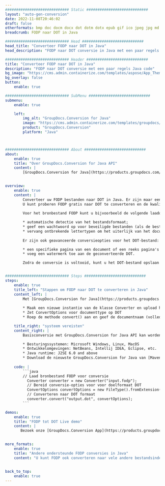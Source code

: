```yaml
---
############################# Static ############################
layout: "auto-gen-conversion"
date: 2022-11-08T20:46:02
draft: false
otherformats: bmp doc docm docx dot dotm dotx epub gif ico jpeg jpg md odt ott pdf png psd rtf tex tif tiff txt xps
breadcrumb: FODP naar DOT in Java

############################# Head ############################
head_title: "Converteer FODP naar DOT in Java"
head_description: "FODP naar DOT conversie in Java met een paar regels code. Converteer meer dan 160 bestandsindelingen met de GroupDocs-documentconversie-API voor Java"

############################# Header ############################
title: "Converteer FODP naar DOT in Java"
description: "FODP naar DOT conversie met een paar regels Java code"
bg_image: "https://cms.admin.containerize.com/templates/aspose/App_Themes/V3/images/bg/header1.png"
bg_overlay: false
button:
    enable: true

############################# SubMenu ############################
submenu:
    enable: true

    left:
        img_alt: "GroupDocs.Conversion for Java"
        image: "https://cms.admin.containerize.com/templates/groupdocs/images/product-logos/90x90-noborder/groupdocs-conversion-java.png"
        product: "GroupDocs.Conversion"
        platform: "Java"



############################# About ############################
about:
    enable: true
    title: "Over GroupDocs.Conversion for Java API"
    content: |
        [GroupDocs.Conversion for Java](https://products.groupdocs.com/conversion/java/) is een geavanceerde conversie-API voor bestandsindelingen voor het converteren tussen populaire afbeeldings- en documentindelingen zoals Microsoft Office, OpenDocument, PDF, HTML, e-mail, CAD. en nog veel meer met slechts een paar regels code. De native API detecteert automatisch de formaten van de originele documenten en biedt veel opties voor het aanpassen van de geconverteerde documenten. Naast de functie om informatie uit een document te extraheren, ondersteunt het standaard ook het cachen van de conversieresultaten naar de lokale schijf. Elk type cacheopslag kan echter worden ondersteund door de juiste interfaces te implementeren - Amazon S3, Dropbox, Google Drive, Windows Azure, Reddis of andere.
    

overview:
    enable: true
    content: |
        Converteer uw FODP bestanden naar DOT in Java. Er zijn maar een paar regels Java code nodig op elk platform naar keuze, zoals Windows, Linux, macOS.
        U kunt proberen FODP gratis naar DOT te converteren en de kwaliteit van de conversieresultaten te evalueren. Naast eenvoudige scripts voor bestandsconversie, kunt u meer geavanceerde opties proberen voor het laden van het FODP-bronbestand en het opslaan van de DOT-uitvoer. 
        
        Voor het bronbestand FODP kunt u bijvoorbeeld de volgende laadopties gebruiken:

        * automatische detectie van het bestandsformaat;
        * geef een wachtwoord op voor beveiligde bestanden (als de bestandsindeling dit ondersteunt);
        * vervang ontbrekende lettertypen om het uiterlijk van het document te behouden.
        
        Er zijn ook geavanceerde conversieopties voor het DOT-bestand:

        * een specifieke pagina van een document of een reeks pagina's converteren;
        * voeg een watermerk toe aan de geconverteerde DOT.

        Zodra de conversie is voltooid, kunt u het DOT-bestand opslaan in uw lokale bestandspad of in opslag van derden, zoals FTP, Amazon S3, Google Drive, Dropbox enz. Let op - om FODP te converteren tot DOT, hoeft u geen extra software te installeren, zoals MS Office, Open Office, Adobe Acrobat Reader etc.


############################# Steps ############################
steps:
    enable: true
    title_left: "Stappen om FODP naar DOT te converteren in Java"
    content_left: |
        Met [GroupDocs.Conversion for Java](https://products.groupdocs.com/conversion/java/) kunnen ontwikkelaars het FODP-bestand eenvoudig converteren naar DOT met een paar regels code.
        
        * Maak een nieuwe instantie van de klasse Converter en upload het bestand FODP met het volledige pad
        * Zet ConvertOptions voor documenttype op DOT
        * Roep de methode convert() aan en geef de documentnaam (volledig pad) en formaat (DOT) door als parameter

    title_right: "systeem vereisten"
    content_right: |
        Basisconversie met GroupDocs.Conversion for Java API kan worden gedaan met slechts een paar regels code. Onze API's worden ondersteund op alle belangrijke platforms en besturingssystemen. Voordat u de onderstaande code uitvoert, moet u ervoor zorgen dat de volgende vereisten op uw systeem zijn geïnstalleerd.

        * Besturingssystemen: Microsoft Windows, Linux, MacOS
        * Ontwikkelomgevingen: NetBeans, Intellij IDEA, Eclipse, etc.
        * Java runtime: J2SE 6.0 and above
        * Download de nieuwste GroupDocs.Conversion for Java van [Maven](https://repository.groupdocs.com/webapp/#/artifacts/browse/tree/General/repo/com/groupdocs/groupdocs-conversion)
         
    code: |
        ```java    
        // Laad bronbestand FODP voor conversie
          Converter converter = new Converter("input.fodp");
          // Bereid conversie-opties voor voor doelformaat DOT
          ConvertOptions convertOptions = new FileType().fromExtension("dot").getConvertOptions();
          // Converteren naar DOT formaat
          converter.convert("output.dot", convertOptions);
        ```

demos:
    enable: true
    title: "FODP tot DOT Live demo"
    content: |
       Bezoek onze [GroupDocs.Conversion App](https://products.groupdocs.app/conversion/family) website en probeer FODP naar DOT conversie nu. De gratis demo heeft de volgende voordelen:
          

more_formats:
    enable: true
    title: "Andere ondersteunde FODP conversies in Java"
    content: "U kunt FODP ook converteren naar vele andere bestandsindelingen. Zie de lijst hieronder."
       
       
back_to_top:
    enable: true
---
```


